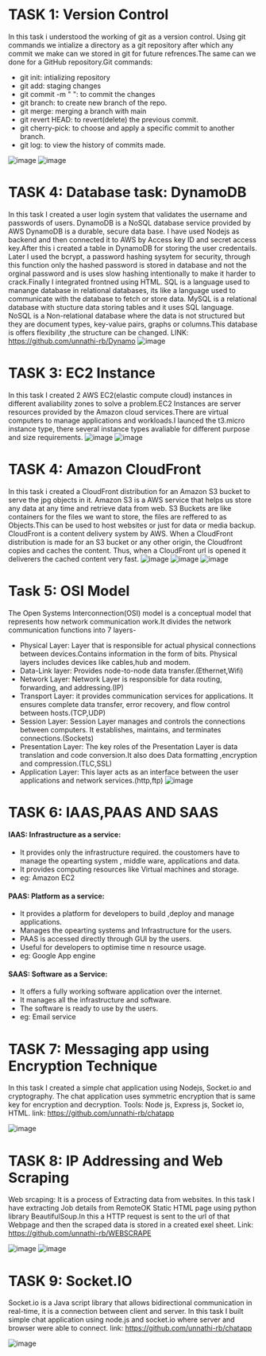 # TASK 1: Version Control
In this task i understood the working of git as a version control. Using git commands we intialize a directory as a git repository after which any commit we make can we stored in git for future refrences.The same can we done for a GitHub repository.Git commands:
- git init: intializing repository
- git add: staging changes
- git commit -m " ": to commit the changes
- git branch: to create new branch of the repo.
- git merge: merging a branch with main
- git revert HEAD: to revert(delete) the previous commit.
- git cherry-pick: to choose and apply a specific commit to another branch.
- git log: to view the history of commits made.


![image](https://github.com/unnathi-rb/report-marvel/blob/main/Screenshot%202025-03-26%20070654.png?raw=true)
![image](https://github.com/unnathi-rb/report-marvel/blob/main/Screenshot%202025-03-26%20073536.png?raw=true)

# TASK 4: Database task: DynamoDB
In this task I created a user login system that validates the username and passwords of users.
DynamoDB is a NoSQL database service provided by AWS DynamoDB is a durable, secure data base. I have used Nodejs as backend and then connected it to AWS by Access key ID and secret access key.After this i created a table in DynamoDB for storing the user credentails. Later I used the bcrypt, a password hashing sysytem for security, through this function only the hashed password is stored in database and not the orginal password and is uses slow hashing intentionally to make it harder to crack.Finally I integrated frontned using HTML.
SQL is a language used to manange database in relational databases, its like a language used to communicate with the database to fetch or store data.
MySQL is a relational database with stucture data storing tables and it uses SQL language.
NoSQL is a Non-relational database where the data is not structured but they are document types, key-value pairs, graphs or columns.This database is offers flexibility ,the structure can be changed.
LINK: https://github.com/unnathi-rb/Dynamo
![image](https://github.com/unnathi-rb/report-marvel/blob/main/Screenshot%202025-05-07%20072021.png?raw=true)



# TASK 3: EC2 Instance
In this task I created 2 AWS EC2(elastic compute cloud) instances in different avaliability zones to solve a problem.EC2 Instances are server resources provided by the Amazon cloud services.There are virtual computers to manage applications and workloads.I launced the t3.micro instance type, there several instance types avaliable for different purpose and size requirements.
![image](https://github.com/unnathi-rb/report-marvel/blob/main/Screenshot%202025-03-28%20214517.png?raw=true)
![image](https://github.com/unnathi-rb/report-marvel/blob/main/Screenshot%202025-03-29%20000741.png?raw=true)

# TASK 4: Amazon CloudFront
In this task i created a CloudFront distribution for an Amazon S3 bucket to serve the jpg objects in it.
Amazon S3 is a AWS service that helps us store any data at any time and retrieve data from web. S3 Buckets are like containers for the files we want to store, the files are reffered to as Objects.This can be used to host websites or just for data or media backup.
CloudFront is a content delivery system by AWS. When a CloudFront distribution is made for an S3 bucket or any other origin, the Cloudfront copies and caches the content. Thus, when a CloudFront url is opened it deliverers the cached content very fast.
![image](https://github.com/unnathi-rb/report-marvel/blob/main/Screenshot%202025-05-01%20124737.png?raw=true)
![image](https://github.com/unnathi-rb/report-marvel/blob/main/Screenshot%202025-05-01%20124829.png?raw=true)
![image](https://github.com/unnathi-rb/report-marvel/blob/main/Screenshot%202025-05-01%20124857.png?raw=true)

# Task 5: OSI Model
The Open Systems Interconnection(OSI) model is a conceptual model that represents how network communication work.It divides the network communication functions into 7 layers-
- Physical Layer: Layer that is responsible for actual physical connections between devices.Contains information in the form of bits. Physical layers includes devices like cables,hub and modem.
- Data-Link layer: Provides node-to-node data transfer.(Ethernet,Wifi)
- Network Layer: Network Layer is responsible for data routing, forwarding, and addressing.(IP)
- Transport Layer: it provides communication services for applications. It ensures complete data transfer, error recovery, and flow control between hosts.(TCP,UDP)
- Session Layer: Session Layer manages and controls the connections between computers. It establishes, maintains, and terminates connections.(Sockets)
- Presentation Layer: The key roles of the Presentation Layer is data translation and code conversion.It also does Data formatting ,encryption and compression.(TLC,SSL)
- Application Layer: This layer acts as an interface between the user applications and network services.(http,ftp)
  ![image](https://github.com/unnathi-rb/report-marvel/blob/main/1st%20osi.jpg?raw=true)

# TASK 6: IAAS,PAAS AND SAAS
#### IAAS: Infrastructure as a service: 
- It provides only the infrastructure required. the coustomers have to manage the opearting system , middle ware, applications and data.
- It provides computing resources like Virtual machines and storage.
- eg: Amazon EC2
#### PAAS: Platform as a service:
- It provides a platform for developers to build ,deploy and manage applications.
- Manages the opearting systems and Infrastructure for the users.
- PAAS is accessed directly through GUI by the users.
- Useful for developers to optimise time n resource usage.
- eg: Google App engine
#### SAAS: Software as a Service:
- It offers a fully working software application over the internet.
- It manages all the infrastructure and software.
- The software is ready to use by the users.
- eg: Email service


# TASK 7: Messaging app using Encryption Technique
In this task I created a simple chat application using Nodejs, Socket.io and cryptography. The chat application uses symmetric encryption that is same key for encryption and decryption.
Tools: Node js, Express js, Socket io, HTML.
link: https://github.com/unnathi-rb/chatapp


![image](https://github.com/unnathi-rb/report-marvel/blob/main/Screenshot%202025-05-01%20233236.png?raw=true)


# TASK 8: IP Addressing and Web Scraping
Web srcaping: It is a process of Extracting data from websites.
In this task I have extracting Job details from RemoteOK Static HTML page using python library BeautifulSoup.In this a HTTP request is sent to the url of that Webpage and then the scraped data is stored in a created exel sheet. Link: https://github.com/unnathi-rb/WEBSCRAPE

![image](https://github.com/unnathi-rb/report-marvel/blob/main/WhatsApp%20Image%202025-05-07%20at%207.49.48%20PM%20(1).jpeg?raw=true)
![image](https://github.com/unnathi-rb/report-marvel/blob/main/Screenshot%202025-05-05%20154016.png?raw=true)

# TASK 9: Socket.IO
Socket.io is a Java script library that allows bidirectional communication in real-time, it is a connection between client and server. In this task I built simple chat application using node.js and socket.io where server and browser were able to connect.
link: https://github.com/unnathi-rb/chatapp


![image](https://github.com/unnathi-rb/report-marvel/blob/main/Screenshot%202025-05-01%20233236.png?raw=true)





